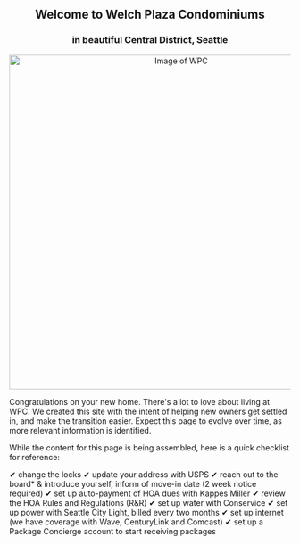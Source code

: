 <h2 align="center">Welcome to Welch Plaza Condominiums</h2>
<h3 align="center">in beautiful Central District, Seattle</h3>

<p align="center"><img src="https://d3mi7e2vp4lzjl.cloudfront.net/a3edd0bb98b5f9ae0b3be34a63838e83882735bb_img_14/origin.jpg" alt="Image of WPC" width="600"/></p>

Congratulations on your new home. There's a lot to love about living at WPC. We created this site with the intent of helping new owners get settled in, and make the transition easier. Expect this page to evolve over time, as more relevant information is identified.

While the content for this page is being assembled, here is a quick checklist for reference:

<!--- Remember the two trailing spaces to get the line breaks after each item -->
&#10004; change the locks
&#10004; update your address with USPS
&#10004; reach out to the board* & introduce yourself, inform of move-in date (2 week notice required)
&#10004; set up auto-payment of HOA dues with Kappes Miller
&#10004; review the HOA Rules and Regulations (R&R)
&#10004; set up water with Conservice
&#10004; set up power with Seattle City Light, billed every two months
&#10004; set up internet (we have coverage with Wave, CenturyLink and Comcast)
&#10004; set up a Package Concierge account to start receiving packages
